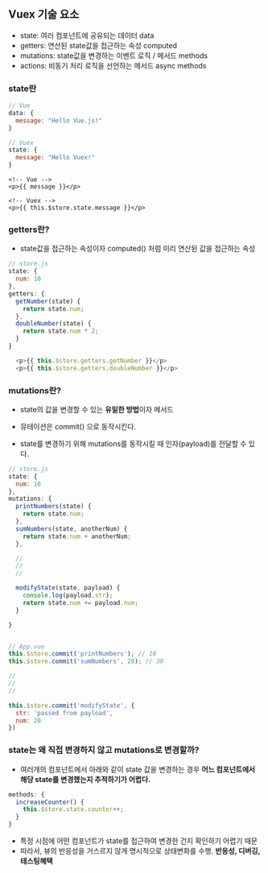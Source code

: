 ## Vuex 기술 요소

- state: 여러 컴포넌트에 공유되는 데이터 data
- getters: 연산된 state값을 접근하는 속성 computed
- mutations: state값을 변경하는 이벤트 로직 / 메서드 methods
- actions: 비동기 처리 로직을 선언하는 메서드 async methods

### state란

```javascript
// Vue
data: {
  message: "Hello Vue.js!"
}

// Vuex
state: {
  message: "Hello Vuex!"
}
```

```
<!-- Vue -->
<p>{{ message }}</p>

<!-- Vuex -->
<p>{{ this.$store.state.message }}</p>
```

### getters란?

- state값을 접근하는 속성이자 computed() 처럼 미리 연산된 값을 접근하는 속성

```javascript
// store.js
state: {
  num: 10
},
getters: {
  getNumber(state) {
    return state.num;
  },
  doubleNumber(state) {
    return state.num * 2;
  }
}
```

```javascript
  <p>{{ this.$store.getters.getNumber }}</p>
  <p>{{ this.$store.getters.doubleNumber }}</p>
```

### mutations란?

- state의 값을 변경할 수 있는 **유일한 방법**이자 메서드
- 뮤테이션은 commit() 으로 동작시킨다.

- state를 변경하기 위해 mutations를 동작시킬 때 인자(payload)를 전달할 수 있다.

```javascript
// store.js
state: {
  num: 10
},
mutations: {
  printNumbers(state) {
    return state.num;
  },
  sumNumbers(state, anotherNum) {
    return state.num + anotherNum;
  },

  //
  //
  //

  modifyState(state, payload) {
    console.log(payload.str);
    return state.num += payload.num;
  }

}


// App.vue
this.$store.commit('printNumbers'); // 10
this.$store.commit('sumNumbers', 20); // 30

//
//
//

this.$store.commit('modifyState', {
  str: 'passed from payload',
  num: 20
})
```

### state는 왜 직접 변경하지 않고 mutations로 변경할까?

- 여러개의 컴포넌트에서 아래와 같이 state 값을 변경하는 경우 **어느 컴포넌트에서 해당 state를 변경했는지 추적하기가 어렵다.**

```javascript
methods: {
  increaseCounter() {
    this.$store.state.counter++;
  }
}
```

- 특정 시점에 어떤 컴포넌트가 state를 접근하여 변경한 건지 확인하기 어렵기 때문
- 따라서, 뷰의 반응성을 거스르지 않게 명시적으로 상태변화를 수행. **반응성, 디버깅, 테스팅혜택**
